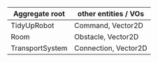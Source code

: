 |Aggregate root | other entities / VOs |
|---|---|
| TidyUpRobot | Command, Vector2D |
| Room | Obstacle, Vector2D |
| TransportSystem | Connection, Vector2D |
